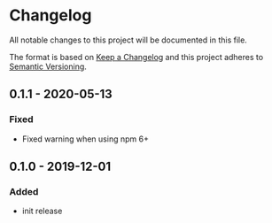 # Changelog

All notable changes to this project will be documented in this file.

The format is based on [Keep a Changelog](http://keepachangelog.com/en/1.0.0/)
and this project adheres to [Semantic Versioning](http://semver.org/spec/v2.0.0.html).

## 0.1.1 - 2020-05-13
### Fixed
- Fixed warning when using npm 6+

## 0.1.0 - 2019-12-01
### Added
- init release
